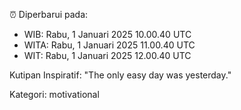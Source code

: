 ⏰ Diperbarui pada:
- WIB: Rabu, 1 Januari 2025 10.00.40 UTC
- WITA: Rabu, 1 Januari 2025 11.00.40 UTC
- WIT: Rabu, 1 Januari 2025 12.00.40 UTC

Kutipan Inspiratif:
"The only easy day was yesterday."


Kategori: motivational

